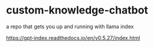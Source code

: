 # custom-knowledge-chatbot
a repo that gets you up and running with llama index


https://gpt-index.readthedocs.io/en/v0.5.27/index.html
